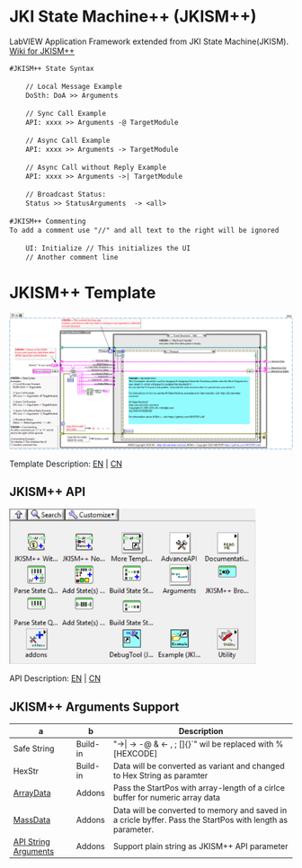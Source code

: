 # JKI State Machine++ (JKISM++)

LabVIEW Application Framework extended from JKI State Machine(JKISM). [Wiki for JKISM++](https://github.com/NEVSTOP-LAB/JKI-State-Machine-Plus-Plus/wiki)

```
#JKISM++ State Syntax

    // Local Message Example
    DoSth: DoA >> Arguments

    // Sync Call Example
    API: xxxx >> Arguments -@ TargetModule

    // Async Call Example
    API: xxxx >> Arguments -> TargetModule

    // Async Call without Reply Example
    API: xxxx >> Arguments ->| TargetModule

    // Broadcast Status:
    Status >> StatusArguments  -> <all>

#JKISM++ Commenting
To add a comment use "//" and all text to the right will be ignored

    UI: Initialize // This initializes the UI
    // Another comment line
```

# JKISM++ Template
![image](/.doc/JKISM%2B%2B%20With%20Event%20Structure%20Template.png)

Template Description:
[EN](src/help/NEVSTOP/JKI%20State%20Machine%2B%2B/Template%20Description(EN).md) |
[CN](src/help/NEVSTOP/JKI%20State%20Machine%2B%2B/Template%20Description(CN).md)

## JKISM++ API

![image](.doc/JKISM%2B%2B%20Palette.png)

API Description:
[EN](src/help/NEVSTOP/JKI%20State%20Machine%2B%2B/VI%20Description(EN).md) |
[CN](src/help/NEVSTOP/JKI%20State%20Machine%2B%2B/VI%20Description(CN).md)

## JKISM++ Arguments Support

| a | b |Description|
|---|---|---|
| Safe String | Build-in | "->\| -> -@ & <- , ; []{}`"  wil be replaced with %[HEXCODE] |
| HexStr | Build-in | Data will be converted as variant and changed to Hex String as paramter |
|[ArrayData](https://github.com/NEVSTOP-LAB/JKISMPP-Array-Parameter-Support) |Addons|Pass the StartPos with array-length of a cirlce buffer for numeric array data|
|[MassData](https://github.com/NEVSTOP-LAB/JKISMPP-MassData-Parameter-Support) |Addons|Data will be converted to memory and saved in a cricle byffer. Pass the StartPos with length as parameter. |
|[API String Arguments](https://github.com/NEVSTOP-LAB/JKISMPP-API-String-Arugments-Support) |Addons|Support plain string as JKISM++ API parameter|
